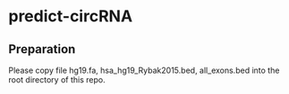 # predict-circRNA

## Preparation
Please copy file hg19.fa, hsa_hg19_Rybak2015.bed, all_exons.bed into the root directory of this repo.